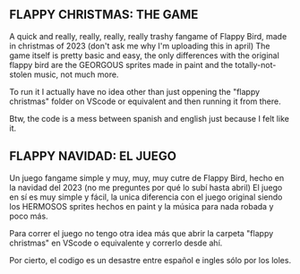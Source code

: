 <h2>FLAPPY CHRISTMAS: THE GAME</h2>

A quick and really, really, really, really trashy fangame of Flappy Bird, made in christmas of 2023 (don't ask me why I'm uploading this in april)
The game itself is pretty basic and easy, the only differences with the original flappy bird are the GEORGOUS sprites made in paint and the totally-not-stolen music, not much more.

To run it I actually have no idea other than just oppening the "flappy christmas" folder on VScode or equivalent and then running it from there.

Btw, the code is a mess between spanish and english just because I felt like it.

<h2>FLAPPY NAVIDAD: EL JUEGO</h2>

Un juego fangame simple y muy, muy, muy cutre de Flappy Bird, hecho en la navidad del 2023 (no me preguntes por qué lo subí hasta abril)
El juego en sí es muy simple y fácil, la unica diferencia con el juego original siendo los HERMOSOS sprites hechos en paint y la música para nada robada y poco más.

Para correr el juego no tengo otra idea más que abrir la carpeta "flappy christmas" en VScode o equivalente y correrlo desde ahí.

Por cierto, el codigo es un desastre entre español e ingles sólo por los loles.
